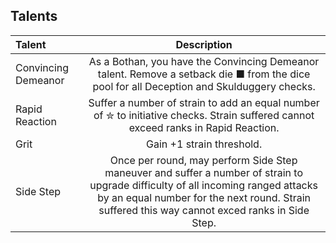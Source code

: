 ## Talents

|        Talent       | Description |
|:------------------- |:-----------:|
| Convincing Demeanor | As a Bothan, you have the Convincing Demeanor talent.  Remove a setback die ■ from the dice pool for all Deception and Skulduggery checks.
| Rapid Reaction      | Suffer a number of strain to add an equal number of ✮ to initiative checks. Strain suffered cannot exceed ranks in Rapid Reaction.
| Grit                | Gain +1 strain threshold.
| Side Step           | Once per round, may perform Side Step maneuver and suffer a number of strain to upgrade difficulty of all incoming ranged attacks by an equal number for the next round. Strain suffered this way cannot exced ranks in Side Step.
